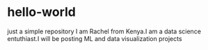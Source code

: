 # hello-world
just a simple repository
I am Rachel from Kenya.I am a data science entuthiast.I will be posting ML and data visualization projects
